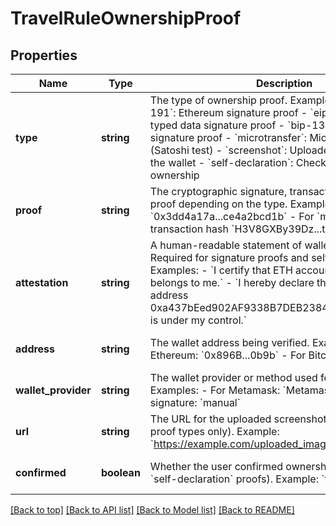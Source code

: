 # TravelRuleOwnershipProof

## Properties

|Name | Type | Description | Notes|
|------------ | ------------- | ------------- | -------------|
|**type** | **string** | The type of ownership proof. Example values: - &#x60;eip-191&#x60;: Ethereum signature proof - &#x60;eip-712&#x60;: Ethereum typed data signature proof - &#x60;bip-137&#x60;: Bitcoin signature proof - &#x60;microtransfer&#x60;: Microtransaction (Satoshi test) - &#x60;screenshot&#x60;: Uploaded screenshot of the wallet - &#x60;self-declaration&#x60;: Checkbox attestation of ownership | [optional] [default to undefined]|
|**proof** | **string** | The cryptographic signature, transaction hash, or other proof depending on the type. Examples: - For &#x60;eip-191&#x60;: &#x60;0x3dd4a17a...ce4a2bcd1b&#x60; - For &#x60;microtransfer&#x60;: The transaction hash &#x60;H3V8GXBy39Dz...tr3TSTkY&#x3D;&#x60; | [optional] [default to undefined]|
|**attestation** | **string** | A human-readable statement of wallet ownership. Required for signature proofs and self-declarations. Examples: - &#x60;I certify that ETH account 0x896B...0b9b belongs to me.&#x60; - &#x60;I hereby declare that the blockchain address 0xa437bEed902AF9338B7DEB23848e195d85019510 is under my control.&#x60; | [optional] [default to undefined]|
|**address** | **string** | The wallet address being verified. Examples: - For Ethereum: &#x60;0x896B...0b9b&#x60; - For Bitcoin: &#x60;1442...dxhsQ&#x60; | [optional] [default to undefined]|
|**wallet_provider** | **string** | The wallet provider or method used for verification. Examples: - For Metamask: &#x60;Metamask&#x60; - For manual signature: &#x60;manual&#x60; | [optional] [default to undefined]|
|**url** | **string** | The URL for the uploaded screenshot (for &#x60;screenshot&#x60; proof types only). Example: &#x60;https://example.com/uploaded_image.png&#x60; | [optional] [default to undefined]|
|**confirmed** | **boolean** | Whether the user confirmed ownership of the wallet (for &#x60;self-declaration&#x60; proofs). Example: &#x60;true&#x60; | [optional] [default to undefined]|




[[Back to top]](#) [[Back to API list]](../../README.md#documentation-for-api-endpoints) [[Back to Model list]](../../README.md#documentation-for-models) [[Back to README]](../../README.md)

